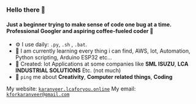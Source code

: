 ### Hello there 👋

#### Just a beginner trying to make sense of code one bug at a time. Professional Googler and aspiring coffee-fueled coder 👾

- ⚙️ I use daily: `.py`, `.sh` , `.bat`.
- 🚀 I am currently learning every thing i can find, AWS, Iot, Automation, Python scripting, Arduino ESP32 etc...
- 👾 Created: Iot Applications at some companies like **SML ISUZU**, **LCA INDUSTRIAL SOLUTIONS** Etc. (not much)
 - 💬 `ping` me about **Creativity**, **Computer related things**, **Coding**
  
My website: [`karanveer.lcaforyou.online`](https://karanveer.lcaforyou.com)
My email: [`kforkaranveer@gmail.com`](kforkaranveer@gmail.com)
